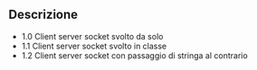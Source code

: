 ## Descrizione

- 1.0 
  Client server socket svolto da solo
- 1.1 
   Client server socket svolto in classe 
- 1.2 
  Client server socket  con passaggio di stringa al contrario 

